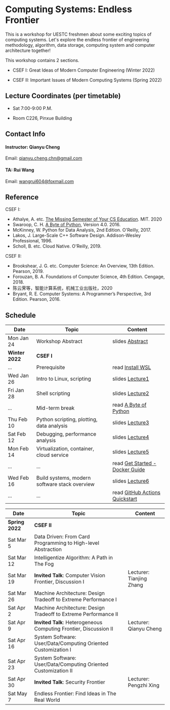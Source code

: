 # Computing Systems: Endless Frontier

This is a workshop for UESTC freshmen about some exciting topics of computing systems. Let's explore the endless frontier of engineering methodology, algorithm, data storage, computing system and computer architecture together!

This workshop contains 2 sections.

- CSEF I: Great Ideas of Modern Computer Engineering (Winter 2022)

- CSEF II: Important Issues of Modern Computing Systems (Spring 2022)

## Lecture Coordinates (per timetable)

- Sat 7:00-9:00 P.M.

- Room C226, Pinxue Building

## Contact Info

#### Instructor: Qianyu Cheng

Email: qianyu.cheng.chn@gmail.com

#### TA: Rui Wang

Email: wangrui604@foxmail.com

## Reference

CSEF I:

- Athalye, A. etc. [The Missing Semester of Your CS Education](https://missing.csail.mit.edu/). MIT. 2020
- Swaroop, C. H. [A Byte of Python](https://python.swaroopch.com/), Version 4.0. 2016.
- McKinney, W. Python for Data Analysis, 2nd Edition. O'Reilly, 2017.
- Lakos, J. Large-Scale C++ Software Design. Addison-Wesley Professional, 1996.
- Scholl, B. etc. Cloud Native. O'Reilly, 2019.

CSEF II:

- Brookshear, J. G. etc. Computer Science: An Overview, 13th Edition. Pearson, 2019.
- Forouzan, B. A. Foundations of Computer Science, 4th Edition. Cengage, 2018.
- 陈云霁等，智能计算系统，机械工业出版社，2020
- Bryant, R. E. Computer Systems: A Programmer’s Perspective, 3rd Edition. Pearson, 2016.

## Schedule

| Date            | Topic                                         | Content                                                      |
| --------------- | --------------------------------------------- | ------------------------------------------------------------ |
| Mon Jan 24      | Workshop Abstract                             | slides [Abstract](./slides/abstract.pdf)                     |
| **Winter 2022** | **CSEF I**                                    |                                                              |
| ...             | Prerequisite                                  | read [Install WSL](https://docs.microsoft.com/zh-cn/windows/wsl/install) |
| Wed Jan 26      | Intro to Linux, scripting                     | slides [Lecture1](./slides/p1/lecture1.pdf)                  |
| Fri Jan 28      | Shell scripting                               | slides [Lecture2](./slides/p1/lecture2.pdf)                  |
| ...             | Mid-term break                                | read [A Byte of Python](https://python.swaroopch.com/)       |
| Thu Feb 10      | Python scripting, plotting, data analysis     | slides [Lecture3](./slides/p1/lecture3.pdf)                  |
| Sat Feb 12      | Debugging, performance analysis               | slides [Lecture4](./slides/p1/lecture4.pdf)                  |
| Mon Feb 14      | Virtualization, container, cloud service      | slides [Lecture5](./slides/p1/lecture5.pdf)                  |
| ...             | ...                                           | read [Get Started - Docker Guide](https://docs.docker.com/get-started/) |
| Wed Feb 16      | Build systems, modern software stack overview | slides [Lecture6](./slides/p1/lecture6.pdf)                  |
| ...             | ...                                           | read [GitHub Actions Quickstart](https://docs.github.com/cn/actions/quickstart) |



| Date            | Topic                                                             | Content                                  |
| --------------- | ----------------------------------------------------------------- | ---------------------------------------- |
| **Spring 2022** | **CSEF II**                                                       |                                          |
| Sat Mar 5       | Data Driven: From Card Programming to High-level Abstraction      |                                          |
| Sat Mar 12      | Intelligentize Algorithm: A Path in The Fog                       |                                          |
| Sat Mar 19      | **Invited Talk**: Computer Vision Frontier, Discussion I          | Lecturer: Tianjing Zhang                 |
| Sat Mar 26      | Machine Architecture: Design Tradeoff to Extreme Performance I    |                                          |
| Sat Apr 2       | Machine Architecture: Design Tradeoff to Extreme Performance II   |                                          |
| Sat Apr 9       | **Invited Talk**: Heterogeneous Computing Frontier, Discussion II | Lecturer: Qianyu Cheng                   |
| Sat Apr 16      | System Software: User/Data/Computing Oriented Customization I     |                                          |
| Sat Apr 23      | System Software: User/Data/Computing Oriented Customization II    |                                          |
| Sat Apr 30      | **Invited Talk**: Security Frontier                               | Lecturer: Pengzhi Xing                   |
| Sat May 7       | Endless Frontier: Find Ideas in The Real World                    |                                          |


